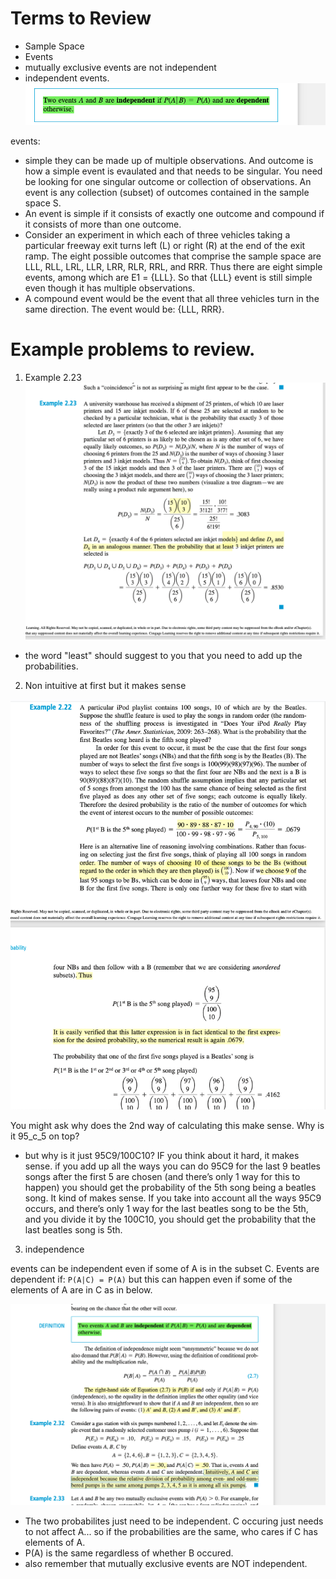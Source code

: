# Terms to Review
- Sample Space
- Events
- mutually exclusive events are not independent
- independent events.
![independent_events](../images/indepedent_definition.png)


events: 
- simple they can be made up of multiple observations. And outcome is how a simple event is evaulated and that needs to be singular. You need be looking for one singular outcome or collection of observations. An event is any collection (subset) of outcomes contained in the sample space S. 
- An event is simple if it consists of exactly one outcome and compound if it consists of more than one outcome.
- Consider an experiment in which each of three vehicles taking a particular freeway exit turns left (L) or right (R) at the end of the exit ramp. The eight possible outcomes that comprise the sample space are LLL, RLL, LRL, LLR, LRR, RLR, RRL, and RRR. Thus there are eight simple events, among which are E1 = {LLL}. So that {LLL} event is still simple even though it has multiple observations.
- A compound event would be the event that all three vehicles turn in the same direction. The event would be: {LLL, RRR}.

# Example problems to review.

1. Example 2.23
![comb_problem_1](../images/combination_problem_1.png)
- the word "least" should suggest to you that you need to add up the probabilities.


2. Non intuitive at first but it makes sense

![comb_problem_2](../images/combination_problem_2.png)

You might ask why does the 2nd way of calculating this make sense. Why is it 95_c_5 on top?
- but why is it just 95C9/100C10? IF you think about it hard, it makes sense. if you add up all the ways you can do 95C9 for the last 9 beatles songs after the first 5 are chosen (and there’s only 1 way for this to happen) you should get the probability of the 5th song being a beatles song. It kind of makes sense. If you take into account all the ways 95C9 occurs, and there’s only 1 way for the last beatles song to be the 5th, and you divide it by the 100C10, you should get the probability that the last beatles song is 5th.

3. independence

events can be independent even if some of A is in the subset C. 
Events are dependent if: `P(A|C) = P(A)` but this can happen even if some of the elements of A are in C as in below.

![independence](../images/independent.png)

- The two probabilites just need to be independent. C occuring just needs to not affect A... so if the probabilities are the same, who cares if C has elements of A.
- P(A) is the same regardless of whether B occured.
- also remember that mutually exclusive events are NOT independent.
